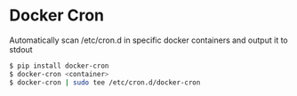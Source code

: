 # Docker Cron

Automatically scan /etc/cron.d in specific docker containers and output it to stdout

```bash
$ pip install docker-cron
$ docker-cron <container>
$ docker-cron | sudo tee /etc/cron.d/docker-cron
```
